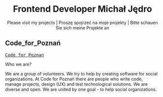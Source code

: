 
<h1 align="center"> Frontend Developer Michał Jędro </h1>

<p align="center">
Please visit my projects | Proszę spojrzeć na moje projekty |  
Bitte schauen Sie sich meine Projekte an 
 </p>



## Code_for_Poznań 

<kbd>
 <a href="https://codeforpoznan.pl">Code for Poznan</a>
</kbd>
<p>
 
 Who we are?

We are a group of volunteers. We try to help by creating software for social organizations. At Code for Poznań there are people who write code, manage projects, design (UX) and test technological solutions. We are diverse and open. We are united by one goal - to help social organizations.
 </p>


